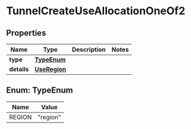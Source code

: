 

# TunnelCreateUseAllocationOneOf2


## Properties

| Name | Type | Description | Notes |
|------------ | ------------- | ------------- | -------------|
|**type** | [**TypeEnum**](#TypeEnum) |  |  |
|**details** | [**UseRegion**](UseRegion.md) |  |  |



## Enum: TypeEnum

| Name | Value |
|---- | -----|
| REGION | &quot;region&quot; |



